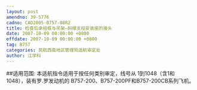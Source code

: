 ```yaml
---
layout: post
amendno: 39-5776
cadno: CAD2005-B757-08R2
title: 检查后承扭框与吊架—斜撑支柱安装座的接头
date: 2007-10-09 00:00:00 +0800
effdate: 2007-10-09 00:00:00 +0800
tag: B757
categories: 民航西南地区管理局适航审定处
author: 江学科
---
```


##适用范围:
本适航指令适用于按任何类别审定，线号从 1到1048（含1和1048），装有罗.罗发动机的 B757-200、B757-200PF和B757-200CB系列飞机。

